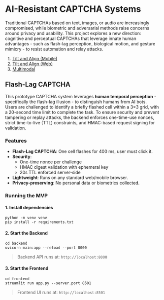 # AI-Resistant CAPTCHA Systems
Traditional CAPTCHAs based on text, images, or audio are increasingly compromised, while biometric and adversarial methods raise concerns around privacy and usability. This project explores a new direction: cognitive and perceptual CAPTCHAs that leverage innate human advantages - such as flash-lag perception, biological motion, and gesture mimicry - to resist automation and relay attacks.

1. [Tilt and Align (Mobile)](https://sahana1s.github.io/Tilt-and-align-captcha/)
2. [Tilt and Align (Web)](https://sahana1s.github.io/Tilt-and-align-captcha/align/)
3. [Multimodal](https://jdeep1234.github.io/multimodalcaptcha/)

## Flash-Lag CAPTCHA
This prototype CAPTCHA system leverages **human temporal perception** - specifically the flash-lag illusion - to distinguish humans from AI bots.
<br> Users are challenged to identify a briefly flashed cell within a 3×3 grid, with a 20-second time limit to complete the task. To ensure security and prevent tampering or replay attacks, the backend enforces one-time-use nonces, strict time-to-live (TTL) constraints, and HMAC-based request signing for validation.

### Features
- **Flash-Lag CAPTCHA**: One cell flashes for 400 ms, user must click it.
- **Security**:
  - One-time nonce per challenge
  - HMAC digest validation with ephemeral key
  - 20s TTL enforced server-side
- **Lightweight**: Runs on any standard web/mobile browser.
- **Privacy-preserving**: No personal data or biometrics collected.

### Running the MVP

#### 1. Install dependencies
```
python -m venv venv
pip install -r requirements.txt
```

#### 2. Start the Backend
```
cd backend
uvicorn main:app --reload --port 8000
```
> Backend API runs at: ```http://localhost:8000```

#### 3. Start the Frontend
```
cd frontend
streamlit run app.py --server.port 8501
```
> Frontend UI runs at: ```http://localhost:8501```
